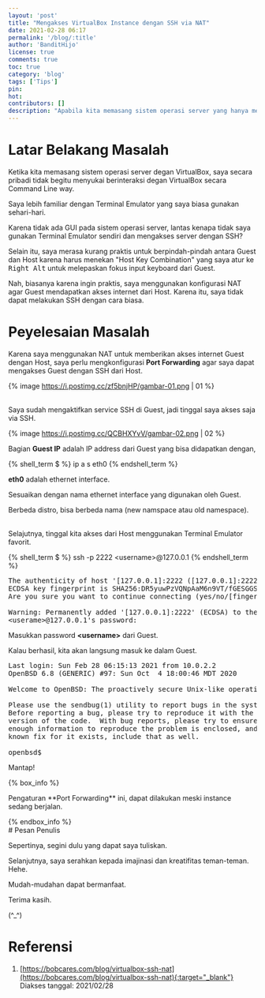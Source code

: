 ```yaml
---
layout: 'post'
title: "Mengakses VirtualBox Instance dengan SSH via NAT"
date: 2021-02-28 06:17
permalink: '/blog/:title'
author: 'BanditHijo'
license: true
comments: true
toc: true
category: 'blog'
tags: ['Tips']
pin:
hot:
contributors: []
description: "Apabila kita memasang sistem operasi server yang hanya menjalankan CLI pada VirtualBox, saya lebih memilih untuk mengaksesnya menggunakan SSH ketimbang harus menggunakan UI dari VirtualBox. Alasannya karena, saya lebih familiar dengan Terminal Emulator yang saya gunakan."
---
```


# Latar Belakang Masalah

Ketika kita memasang sistem operasi server degan VirtualBox, saya secara pribadi tidak begitu menyukai berinteraksi degan VirtualBox secara Command Line way.

Saya lebih familiar dengan Terminal Emulator yang saya biasa gunakan sehari-hari.

Karena tidak ada GUI pada sistem operasi server, lantas kenapa tidak saya gunakan Terminal Emulator sendiri dan mengakses server dengan SSH?

Selain itu, saya merasa kurang praktis untuk berpindah-pindah antara Guest dan Host karena harus menekan "Host Key Combination" yang saya atur ke <kbd>Right Alt</kbd> untuk melepaskan fokus input keyboard dari Guest.

Nah, biasanya karena ingin praktis, saya menggunakan konfigurasi NAT agar Guest mendapatkan akses internet dari Host. Karena itu, saya tidak dapat melakukan SSH dengan cara biasa.

# Peyelesaian Masalah

Karena saya menggunakan NAT untuk memberikan akses internet Guest dengan Host, saya perlu mengkonfigurasi **Port Forwarding** agar saya dapat mengakses Guest dengan SSH dari Host.

{% image https://i.postimg.cc/zf5bnjHP/gambar-01.png | 01 %}

<br>
Saya sudah mengaktifkan service SSH di Guest, jadi tinggal saya akses saja via SSH.

{% image https://i.postimg.cc/QCBHXYvV/gambar-02.png | 02 %}

Bagian **Guest IP** adalah IP address dari Guest yang bisa didapatkan dengan,

{% shell_term $ %}
ip a s eth0
{% endshell_term %}

**eth0** adalah ethernet interface.

Sesuaikan dengan nama ethernet interface yang digunakan oleh Guest.

Berbeda distro, bisa berbeda nama (new namspace atau old namespace).

<br>
Selajutnya, tinggal kita akses dari Host menggunakan Terminal Emulator favorit.

{% shell_term $ %}
ssh -p 2222 &lt;username>@127.0.0.1
{% endshell_term %}

<pre>
The authenticity of host '[127.0.0.1]:2222 ([127.0.0.1]:2222)' can't be established.
ECDSA key fingerprint is SHA256:DR5yuwPzVQNpAaM6n9VT/fGESGGSJFVhJAY/LKoCpFA.
Are you sure you want to continue connecting (yes/no/[fingerprint])? yes

Warning: Permanently added '[127.0.0.1]:2222' (ECDSA) to the list of known hosts.
&lt;userame>@127.0.0.1's password: _
</pre>

Masukkan password **&lt;username>** dari Guest.

Kalau berhasil, kita akan langsung masuk ke dalam Guest.

<pre>
Last login: Sun Feb 28 06:15:13 2021 from 10.0.2.2
OpenBSD 6.8 (GENERIC) #97: Sun Oct  4 18:00:46 MDT 2020

Welcome to OpenBSD: The proactively secure Unix-like operating system.

Please use the sendbug(1) utility to report bugs in the system.
Before reporting a bug, please try to reproduce it with the latest
version of the code.  With bug reports, please try to ensure that
enough information to reproduce the problem is enclosed, and if a
known fix for it exists, include that as well.

openbsd$ _
</pre>

Mantap!

{% box_info %}
<p markdown=1>Pengaturan **Port Forwarding** ini, dapat dilakukan meski instance sedang berjalan.</p>
{% endbox_info %}








<br>
# Pesan Penulis

Sepertinya, segini dulu yang dapat saya tuliskan.

Selanjutnya, saya serahkan kepada imajinasi dan kreatifitas teman-teman. Hehe.

Mudah-mudahan dapat bermanfaat.

Terima kasih.

(^_^)




# Referensi

1. [https://bobcares.com/blog/virtualbox-ssh-nat](https://bobcares.com/blog/virtualbox-ssh-nat){:target="_blank"}
<br>Diakses tanggal: 2021/02/28
